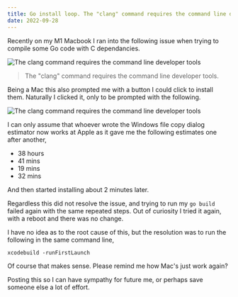 ```yaml
---
title: Go install loop. The "clang" command requires the command line developer tools.
date: 2022-09-28
---
```


Recently on my M1 Macbook I ran into the following issue when trying to compile some Go code with C dependancies.


![The clang command requires the command line developer tools](/static/the-clang-command-requires-command-line-developer-tools.png#center)

> The "clang" command requires the command line developer tools.

Being a Mac this also prompted me with a button I could click to install them. Naturally I clicked it, only to be prompted with the following.

![The clang command requires the command line developer tools](/static/the-clang-command-requires-command-line-developer-tools-2.png#center)

I can only assume that whoever wrote the Windows file copy dialog estimator now works at Apple as it gave me the following estimates one after another, 

 - 38 hours
 - 41 mins
 - 19 mins
 - 32 mins

And then started installing about 2 minutes later. 

Regardless this did not resolve the issue, and trying to run my `go build` failed again with the same repeated steps. Out of curiosity I tried it again, with a reboot and there was no change.

I have no idea as to the root cause of this, but the resolution was to run the following in the same command line,

```
xcodebuild -runFirstLaunch
```

Of course that makes sense. Please remind me how Mac's just work again?

Posting this so I can have sympathy for future me, or perhaps save someone else a lot of effort.